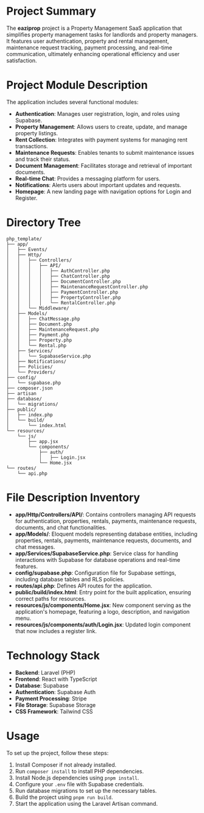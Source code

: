 # Project Summary
The **eaziprop** project is a Property Management SaaS application that simplifies property management tasks for landlords and property managers. It features user authentication, property and rental management, maintenance request tracking, payment processing, and real-time communication, ultimately enhancing operational efficiency and user satisfaction.

# Project Module Description
The application includes several functional modules:
- **Authentication**: Manages user registration, login, and roles using Supabase.
- **Property Management**: Allows users to create, update, and manage property listings.
- **Rent Collection**: Integrates with payment systems for managing rent transactions.
- **Maintenance Requests**: Enables tenants to submit maintenance issues and track their status.
- **Document Management**: Facilitates storage and retrieval of important documents.
- **Real-time Chat**: Provides a messaging platform for users.
- **Notifications**: Alerts users about important updates and requests.
- **Homepage**: A new landing page with navigation options for Login and Register.

# Directory Tree
```
php_template/
├── app/
│   ├── Events/
│   ├── Http/
│   │   ├── Controllers/
│   │   │   ├── API/
│   │   │   │   ├── AuthController.php
│   │   │   │   ├── ChatController.php
│   │   │   │   ├── DocumentController.php
│   │   │   │   ├── MaintenanceRequestController.php
│   │   │   │   ├── PaymentController.php
│   │   │   │   ├── PropertyController.php
│   │   │   │   └── RentalController.php
│   │   └── Middleware/
│   ├── Models/
│   │   ├── ChatMessage.php
│   │   ├── Document.php
│   │   ├── MaintenanceRequest.php
│   │   ├── Payment.php
│   │   ├── Property.php
│   │   └── Rental.php
│   ├── Services/
│   │   └── SupabaseService.php
│   ├── Notifications/
│   ├── Policies/
│   └── Providers/
├── config/
│   └── supabase.php
├── composer.json
├── artisan
├── database/
│   └── migrations/
├── public/
│   ├── index.php
│   └── build/
│       └── index.html
└── resources/
    └── js/
        ├── app.jsx
        └── components/
            ├── auth/
            │   ├── Login.jsx
            └── Home.jsx
└── routes/
    └── api.php
```

# File Description Inventory
- **app/Http/Controllers/API/**: Contains controllers managing API requests for authentication, properties, rentals, payments, maintenance requests, documents, and chat functionalities.
- **app/Models/**: Eloquent models representing database entities, including properties, rentals, payments, maintenance requests, documents, and chat messages.
- **app/Services/SupabaseService.php**: Service class for handling interactions with Supabase for database operations and real-time features.
- **config/supabase.php**: Configuration file for Supabase settings, including database tables and RLS policies.
- **routes/api.php**: Defines API routes for the application.
- **public/build/index.html**: Entry point for the built application, ensuring correct paths for resources.
- **resources/js/components/Home.jsx**: New component serving as the application's homepage, featuring a logo, description, and navigation menu.
- **resources/js/components/auth/Login.jsx**: Updated login component that now includes a register link.

# Technology Stack
- **Backend**: Laravel (PHP)
- **Frontend**: React with TypeScript
- **Database**: Supabase
- **Authentication**: Supabase Auth
- **Payment Processing**: Stripe
- **File Storage**: Supabase Storage
- **CSS Framework**: Tailwind CSS

# Usage
To set up the project, follow these steps:
1. Install Composer if not already installed.
2. Run `composer install` to install PHP dependencies.
3. Install Node.js dependencies using `pnpm install`.
4. Configure your `.env` file with Supabase credentials.
5. Run database migrations to set up the necessary tables.
6. Build the project using `pnpm run build`.
7. Start the application using the Laravel Artisan command.
